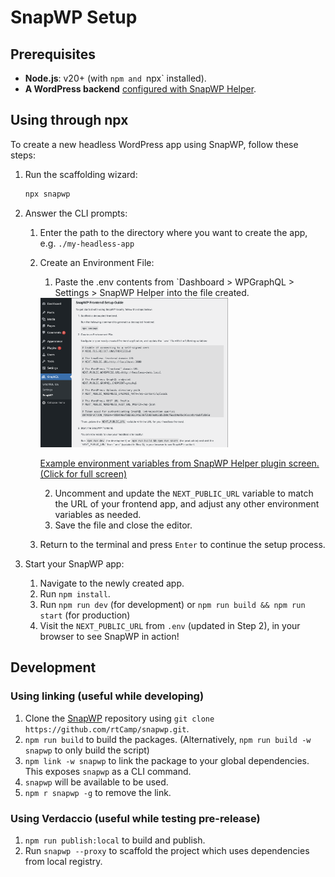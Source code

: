 # SnapWP Setup

## Prerequisites

-   **Node.js**: v20+ (with `npm and `npx` installed).
-   **A WordPress backend** [configured with SnapWP Helper](https://github.com/rtCamp/snapwp/blob/develop/docs/getting-started.md#backend-setup).

## Using through npx

To create a new headless WordPress app using SnapWP, follow these steps:

1. Run the scaffolding wizard:

    ```bash
    npx snapwp
    ```

2. Answer the CLI prompts:

    1. Enter the path to the directory where you want to create the app, e.g. `./my-headless-app`
    2. Create an Environment File:

        1. Paste the .env contents from `Dashboard > WPGraphQL > Settings > SnapWP Helper into the file created.

         <a href="https://github.com/rtCamp/snapwp/blob/develop/docs/images/snapwp-helper-env.png">
           <!--@todo: link to snapwp-helper repo for image-->
           <img src="https://raw.githubusercontent.com/rtCamp/snapwp/refs/heads/develop/docs/images/snapwp-helper-env.png" alt="Example environment variables from SnapWP Helper plugin screen." style="width: 300px;">
           <p> Example environment variables from SnapWP Helper plugin screen. (Click for full screen)</p>
         </a>

        2. Uncomment and update the `NEXT_PUBLIC_URL` variable to match the URL of your frontend app, and adjust any other environment variables as needed.
        3. Save the file and close the editor.

    3. Return to the terminal and press `Enter` to continue the setup process.

3. Start your SnapWP app:
    1. Navigate to the newly created app.
    2. Run `npm install`.
    3. Run `npm run dev` (for development) or `npm run build && npm run start` (for production)
    4. Visit the `NEXT_PUBLIC_URL` from `.env` (updated in Step 2), in your browser to see SnapWP in action!

## Development

### Using linking (useful while developing)

1. Clone the [SnapWP](https://github.com/rtCamp/snapwp) repository using `git clone https://github.com/rtCamp/snapwp.git`.
2. `npm run build` to build the packages. (Alternatively, `npm run build -w snapwp` to only build the script)
3. `npm link -w snapwp` to link the package to your global dependencies. This exposes `snapwp` as a CLI command.
4. `snapwp` will be available to be used.
5. `npm r snapwp -g` to remove the link.

### Using Verdaccio (useful while testing pre-release)

1. `npm run publish:local` to build and publish.
2. Run `snapwp --proxy` to scaffold the project which uses dependencies from local registry.
